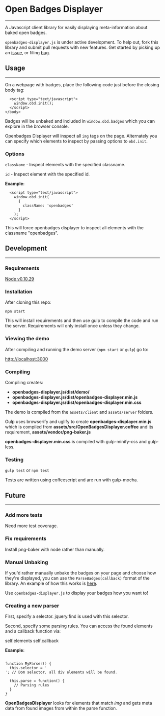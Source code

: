 # Open Badges Displayer
---

A Javascript client library for easily displaying meta-information about
baked open badges.

`openbadges-displayer.js` is under active development. To help out, fork this
library and submit pull requests with new features. Get started by picking up an
[issue](http://github.com/cmcavoy/openbadges-displayer.js/issues), or filing
[bug](http://github.com/cmcavoy/openbadges-displayer.js/issues).

## Usage
---

On a webpage with badges, place the following code just before the closing
body tag:

      <script type="text/javascript">
        window.obd.init();
      </script>
    </body>

Badges will be unbaked and included in `window.obd.badges` which you can explore
in the browser console.

Openbadges Displayer will inspect all `img` tags on the page.
Alternately you can specify which elements to inspect by passing options to
`obd.init`.

### Options

`className` - Inspect elements with the specified classname.

`id` - Inspect element with the specified id.

**Example:**

      <script type="text/javascript">
        window.obd.init(
          {
            className: 'openbadges'
          }
        );
      </script>

This will force openbadges displayer to inspect all elements with the classname
"openbadges".

## Development
---

### Requirements

[Node v0.10.29](http://nodejs.org/)

### Installation

After cloning this repo:

`npm start`

This will install requirements and then use gulp to compile the code and
run the server. Requirements will only install once unless they change.

### Viewing the demo

After compiling and running the demo server (`npm start` or `gulp`) go to:

[http://localhost:3000](http://localhost:3000)

### Compiling

Compiling creates:

* __openbadges-displayer.js/dist/demo/__ 
* __openbadges-displayer.js/dist/openbadges-displayer.min.js__
* __openbadges-displayer.js/dist/openbadges-displayer.min.css__

The demo is compiled from the `assets/client` and `assets/server`
folders.

Gulp uses browserify and uglify to create __openbadges-displayer.min.js__ which
is compiled from __assets/src/OpenBadgesDisplayer.coffee__ and its requirement,
__assets/vendor/png-baker.js__

__openbadges-displayer.min.css__ is compiled with gulp-minify-css and gulp-less.

### Testing

`gulp test` or `npm test`

Tests are written using coffeescript and are run with gulp-mocha.

## Future
---

### Add more tests

Need more test coverage.

### Fix requirements

Install png-baker with node rather than manually.

### Manual Unbaking

If you'd rather manually unbake the badges on your page and choose how they're
displayed, you can use the `ParseBadges(callback)` format of the library. An
example of how this works is
[here](https://github.com/cmcavoy/openbadges-displayer.js/blob/master/resources/demoApp.js).

Use `openbadges-displayer.js` to display your badges how you want to!

### Creating a new parser

First, specify a selector. jquery.find is used with this selector.

Second, specify some parsing rules. You can access the found elements and a
callback function via:

self.elements
self.callback

**Example:**

<pre><code>
function MyParser() {
  this.selector = '<div>'; // Dom selector, all div elements will be found.

  this.parse = function() {
    // Parsing rules
  }
}
</pre></code>

**OpenBadgesDisplayer** looks for elements that match *img* and gets
meta data from found images from within the parse function.